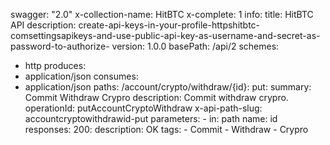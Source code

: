 swagger: "2.0"
x-collection-name: HitBTC
x-complete: 1
info:
  title: HitBTC API
  description: create-api-keys-in-your-profile-httpshitbtc-comsettingsapikeys-and-use-public-api-key-as-username-and-secret-as-password-to-authorize-
  version: 1.0.0
basePath: /api/2
schemes:
- http
produces:
- application/json
consumes:
- application/json
paths:
  /account/crypto/withdraw/{id}:
    put:
      summary: Commit Withdraw Crypro
      description: Commit withdraw crypro.
      operationId: putAccountCryptoWithdraw
      x-api-path-slug: accountcryptowithdrawid-put
      parameters:
      - in: path
        name: id
      responses:
        200:
          description: OK
      tags:
      - Commit
      - Withdraw
      - Crypro